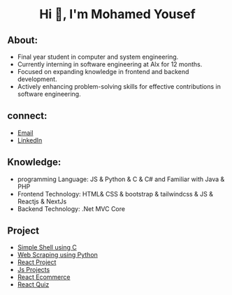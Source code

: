 
<h1 align="center">Hi 👋, I'm Mohamed Yousef</h1>

## About:

- Final year student in computer and system engineering.
- Currently interning in software engineering at Alx for 12 months.
- Focused on expanding knowledge in frontend and backend development.
- Actively enhancing problem-solving skills for effective contributions in software engineering.

## connect:
- [Email](mailto:modyyousef800@gmail.com)
- [LinkedIn](https://www.linkedin.com/in/mohamed-ahmed-yousef-928712210/)

## Knowledge:
- programming Language: JS & Python & C & C# and Familiar with Java & PHP
- Frontend Technology: HTML& CSS & bootstrap & tailwindcss & JS & Reactjs & NextJs
- Backend Technology: .Net MVC Core
## Project
- [Simple Shell using C](https://github.com/mohamedahmed-cloud/simple_shell)
- [Web Scraping using Python](https://github.com/mohamedahmed-cloud/web-scraping)
- [React Project](https://github.com/mohamedahmed-cloud/React-Small-Project)
- [Js Projects](https://github.com/mohamedahmed-cloud/Js-project)
- [React Ecommerce](https://github.com/mohamedahmed-cloud/E-commerce-with-React)
- [React Quiz](https://github.com/mohamedahmed-cloud/React-Quiz)
<!-- - [Leetcode clone] -->
<!-- - [Chatapp] -->
